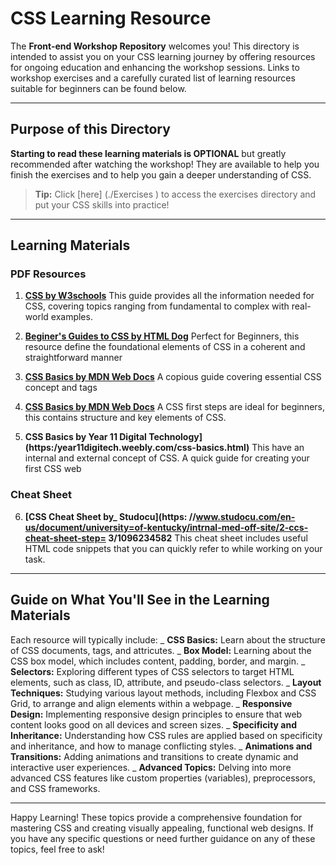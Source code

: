 
# CSS Learning Resource

The **Front-end Workshop Repository** welcomes you! This directory is intended to assist you on your CSS learning journey by offering resources for ongoing education and enhancing the workshop sessions. Links to workshop exercises and a carefully curated list of learning resources suitable for beginners can be found below. 

___

## Purpose of this Directory
**Starting to read these learning materials is OPTIONAL** but greatly recommended after watching the workshop! They are available to help you finish the exercises and to help you gain a deeper understanding of CSS.

> **Tip:** Click [here] (./Exercises ) to access the exercises directory and put your CSS skills into practice!

___

## Learning Materials

### PDF Resources

1. **[CSS by W3schools](https://www.w3schools.com/css/)**
   This guide provides all the information needed for CSS, covering topics ranging from fundamental to complex with real-world examples.
   
2. **[Beginer's Guides to CSS by HTML Dog](https://www.htmldog.com/guides/css/beginner/)**
Perfect for Beginners, this resource define the foundational elements of CSS in a coherent and straightforward manner

3. **[CSS Basics by MDN Web Docs](https://developer.mozilla.org/en-US/docs/Learn/Getting_started_with_the_web/CSS_basics)**
A copious guide covering essential CSS concept and tags

4. **[CSS Basics by MDN Web Docs](https://developer.mozilla.org/en-US/docs/Learn/CSS/First_steps/Getting_started)**
A CSS first steps are ideal for beginners, this contains structure and key elements of CSS.

5. **CSS Basics by Year 11 Digital Technology](https:/year11digitech.weebly.com/css-basics.html)**
This have an internal and external concept of CSS. A quick guide for creating your first CSS web 

### Cheat Sheet

6. **[CSS Cheat Sheet by_ Studocu](https: //www.studocu.com/en-us/document/university=of-kentucky/intrnal-med-off-site/2-ccs-cheat-sheet-step=
3/1096234582**
This cheat sheet includes useful HTML code snippets that you can quickly refer to while working on your task.

___

## Guide on What You'll See in the Learning Materials
Each resource will typically include:
_ **CSS Basics:** Learn about the structure of CSS documents, tags, and attricutes.
_ **Box Model:** Learning about the CSS box model, which includes content, padding, border, and margin.
_ **Selectors:** Exploring different types of CSS selectors to target HTML elements, such as class, ID, attribute, and pseudo-class selectors.
_ **Layout Techniques:** Studying various layout methods, including Flexbox and CSS Grid, to arrange and align elements within a webpage.
_ **Responsive Design:** Implementing responsive design principles to ensure that web content looks good on all devices and screen sizes.
_ **Specificity and Inheritance:** Understanding how CSS rules are applied based on specificity and inheritance, and how to manage conflicting styles.
_ **Animations and Transitions:** Adding animations and transitions to create dynamic and interactive user experiences.
_ **Advanced Topics:** Delving into more advanced CSS features like custom properties (variables), preprocessors, and CSS frameworks.

___

Happy Learning! These topics provide a comprehensive foundation for mastering CSS and creating visually appealing, functional web designs. If you have any specific questions or need further guidance on any of these topics, feel free to ask!






